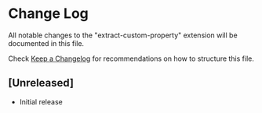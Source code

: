 # Change Log

All notable changes to the "extract-custom-property" extension will be documented in this file.

Check [Keep a Changelog](http://keepachangelog.com/) for recommendations on how to structure this file.

## [Unreleased]

- Initial release
